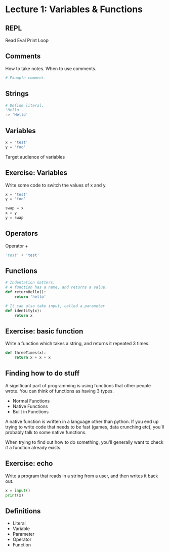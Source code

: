 # Lecture 1: Variables & Functions

## REPL

Read Eval Print Loop

## Comments

How to take notes.
When to use comments.

```python
# Example comment.
```

## Strings

```python
# Define literal.
'Hello'
-> 'Hello'
```

## Variables

```python
x = 'test'
y = 'foo'
```

Target audience of variables

## Exercise: Variables

Write some code to switch the values of x and y.

```python
x = 'test'
y = 'foo'

swap = x
x = y
y = swap
```

## Operators

Operator +

```python
'test' + 'test'
```

## Functions

```python
# Indentation matters.
# A function has a name, and returns a value.
def returnHello():
    return 'hello'

# It can also take input, called a parameter
def identity(x):
    return x
```

## Exercise: basic function

Write a function which takes a string, and returns it repeated 3 times.

```python
def threeTimes(x):
    return x + x + x
```

## Finding how to do stuff

A significant part of programming is using functions that other people wrote. You can think of functions as having 3 types.

- Normal Functions
- Native Functions
- Built in Functions

A native function is written in a language other than python. If you end up trying to write code that needs to be fast (games, data crunching etc), you'll probably talk to some native functions.

When trying to find out how to do something, you'll generally want to check if a function already exists. 

## Exercise: echo

Write a program that reads in a string from a user, and then writes it back out.

```python
x = input()
print(x)
```

## Definitions

- Literal
- Variable
- Parameter
- Operator
- Function
